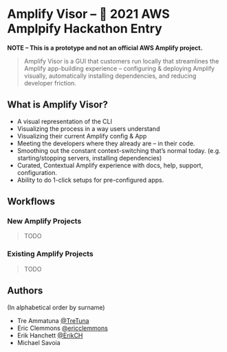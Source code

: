 # Amplify Visor – 🥇 2021 AWS Amplpify Hackathon Entry

**NOTE – This is a prototype and not an official AWS Amplify project.**

> Amplify Visor is a GUI that customers run locally that streamlines the Amplify app-building experience – configuring &amp; deploying Amplify visually, automatically installing dependencies, and reducing developer friction.

## What is Amplify Visor?
 
* A visual representation of the CLI
* Visualizing the process in a way users understand
* Visualizing their current Amplify config & App
* Meeting the developers where they already are – in their code.
* Smoothing out the constant context-switching that’s normal today. (e.g. starting/stopping servers, installing dependencies)
* Curated, Contextual Amplify experience with docs, help, support, configuration.
* Ability to do 1-click setups for pre-configured apps.

## Workflows

### New Amplify Projects

> TODO

### Existing Amplify Projects

> TODO

## Authors

(In alphabetical order by surname)

* Tre Ammatuna [@TreTuna](https://github.com/tretuna)
* Eric Clemmons [@ericclemmons](https://github.com/ericclemmons)
* Erik Hanchett [@ErikCH](https://github.com/erikch)
* Michael Savoia 

